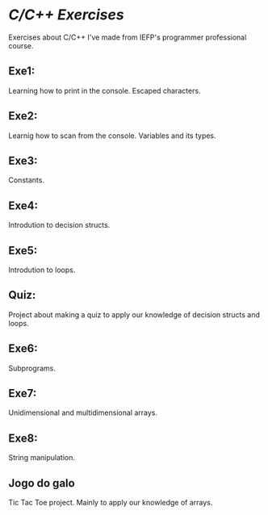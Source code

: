 # <em>C/C++ Exercises</em>
Exercises about C/C++ I've made from IEFP's programmer professional course.


## Exe1:
Learning how to print in the console. Escaped characters.

## Exe2:
Learnig how to scan from the console. Variables and its types.


## Exe3:
Constants.

## Exe4:
Introdution to decision structs.

## Exe5:
Introdution to loops. 

## Quiz:
Project about making a quiz to apply our knowledge of decision structs and loops.

## Exe6:
Subprograms.

## Exe7:
Unidimensional and multidimensional arrays.

## Exe8:
String manipulation.

## Jogo do galo
Tic Tac Toe project. Mainly to apply our knowledge of arrays.
